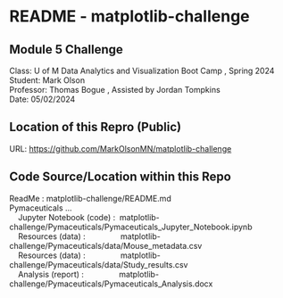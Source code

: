 # README - matplotlib-challenge  

## Module 5 Challenge  
Class:      U of M Data Analytics and Visualization Boot Camp , Spring 2024  
Student:    Mark Olson  
Professor:  Thomas Bogue  ,  Assisted by Jordan Tompkins  
Date:       05/02/2024  

## Location of this Repro (Public)  
URL:        https://github.com/MarkOlsonMN/matplotlib-challenge  

## Code Source/Location within this Repo  
ReadMe :    matplotlib-challenge/README.md  
Pymaceuticals ...  
&nbsp;&nbsp;&nbsp;&nbsp;Jupyter Notebook (code) :&nbsp;&nbsp;matplotlib-challenge/Pymaceuticals/Pymaceuticals_Jupyter_Notebook.ipynb  
&nbsp;&nbsp;&nbsp;&nbsp;Resources (data) :        &nbsp;&nbsp;&nbsp;&nbsp;&nbsp;&nbsp;&nbsp;&nbsp;&nbsp;&nbsp;&nbsp;&nbsp;&nbsp;&nbsp;&nbsp;matplotlib-challenge/Pymaceuticals/data/Mouse_metadata.csv  
&nbsp;&nbsp;&nbsp;&nbsp;Resources (data) :        &nbsp;&nbsp;&nbsp;&nbsp;&nbsp;&nbsp;&nbsp;&nbsp;&nbsp;&nbsp;&nbsp;&nbsp;&nbsp;&nbsp;&nbsp;matplotlib-challenge/Pymaceuticals/data/Study_results.csv  
&nbsp;&nbsp;&nbsp;&nbsp;Analysis (report) :       &nbsp;&nbsp;&nbsp;&nbsp;&nbsp;&nbsp;&nbsp;&nbsp;&nbsp;&nbsp;&nbsp;&nbsp;&nbsp;&nbsp;&nbsp;matplotlib-challenge/Pymaceuticals/Pymaceuticals_Analysis.docx  
